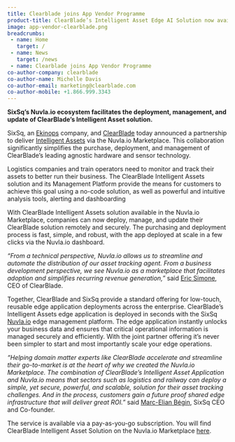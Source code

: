 ```yaml
---
title: Clearblade joins App Vendor Programme
product-title: ClearBlade’s Intelligent Asset Edge AI Solution now available on SixSq’s Nuvla.io Marketplace
image: app-vendor-clearblade.png
breadcrumbs:
 - name: Home
   target: /
 - name: News
   target: /news
 - name: Clearblade joins App Vendor Programme
co-author-company: clearblade
co-author-name: Michelle Davis
co-author-email: marketing@clearblade.com
co-author-mobile: +1.866.999.3343
---
```


**SixSq’s Nuvla.io ecosystem facilitates the deployment, management, and update of ClearBlade’s Intelligent Asset solution.**

SixSq, an [Ekinops](https://www.ekinops.com/) company, and [ClearBlade](https://www.clearblade.com/) today announced a partnership to deliver [Intelligent Assets](https://www.clearblade.com/intelligent-assets/         ) via the Nuvla.io Marketplace. This collaboration significantly simplifies the purchase, deployment, and management of ClearBlade’s leading agnostic hardware and sensor technology.

Logistics companies and train operators need to monitor and track their assets to better run their business. The ClearBlade Intelligent Assets solution and its Management Platform provide the means for customers to achieve this goal using a no-code solution, as well as powerful and intuitive analysis tools, alerting and dashboarding

With ClearBlade Intelligent Assets solution available in the Nuvla.io Marketplace, companies can now deploy, manage, and update their ClearBlade solution remotely and securely. The purchasing and deployment process is fast, simple, and robust, with the app deployed at scale in a few clicks via the Nuvla.io dashboard.

_“From a technical perspective, Nuvla.io allows us to streamline and automate the distribution of our asset tracking agent. From a business development perspective, we see Nuvla.io as a marketplace that facilitates adoption and simplifies recurring revenue generation,”_ said [Eric Simone](https://www.linkedin.com/in/ericsimone/), CEO of ClearBlade.

Together, ClearBlade and SixSq provide a standard offering for low-touch, reusable edge application deployments across the enterprise. ClearBlade’s Intelligent Assets edge application is deployed in seconds with the SixSq [Nuvla.io](https://nuvla.io/) edge management platform. The edge application instantly unlocks your business data and ensures that critical operational information is managed securely and efficiently. With the joint partner offering it’s never been simpler to start and most importantly scale your edge operations.

_“Helping domain matter experts like ClearBlade accelerate and streamline their go-to-market is at the heart of why we created the Nuvla.io Marketplace. The combination of ClearBlade’s Intelligent Asset Application and Nuvla.io means that sectors such as logistics and railway can deploy a simple, yet secure, powerful, and scalable, solution for their asset tracking challenges. And in the process, customers gain a future proof shared edge infrastructure that will deliver great ROI.”_ said [Marc-Elian Bégin](https://www.linkedin.com/in/mebster/), SixSq CEO and Co-founder.

The service is available via a pay-as-you-go subscription. You will find ClearBlade Intelligent Asset Solution on the Nuvla.io Marketplace [here](https://nuvla.io/ui/apps/clearblade).